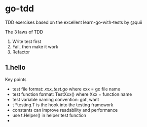 # go-tdd
TDD exercises based on the excellent learn-go-with-tests by @quii

The 3 laws of TDD

1. Write test first
2. Fail, then make it work
3. Refactor

## 1.hello

Key points

- test file format: *xxx_test.go* where xxx = go file name
- test function format: TestXxx() where Xxx = function name
- test variable naming convention: got, want
- t *testing.T is the hook into the testing framework
- constants can improve readability and performance 
- use t.Helper() in helper test function
- 